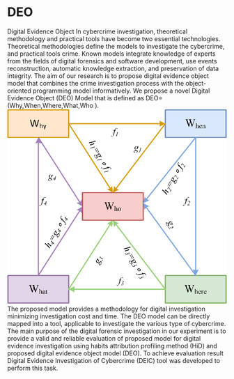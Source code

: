 # DEO
Digital Evidence Object
In cybercrime investigation, theoretical methodology and practical tools have become two essential technologies. Theoretical methodologies define the models to investigate the cybercrime, and practical tools crime. Known models integrate knowledge of experts from the fields of digital forensics and software development, use events reconstruction, automatic knowledge extraction, and preservation of data integrity. The aim of our research is to propose digital evidence object model that combines the crime investigation process with the object-oriented programming model informatively. We propose a novel Digital Evidence Object (DEO) Model that is defined as DEO=(Why,When,Where,What,Who ). 
![](5w.png)
The proposed model provides a methodology for digital investigation minimizing investigation cost and time. The DEO model can be directly mapped into a tool, applicable to investigate the various type of cybercrime.
The main purpose of the digital forensic investigation in our experiment is to provide a valid and reliable evaluation of proposed model for digital evidence investigation using habits attribution profiling method (HiD) and proposed digital evidence object model (DEO). To achieve evaluation result Digital Evidence Investigation of Cybercrime (DEIC) tool was developed to perform this task.
